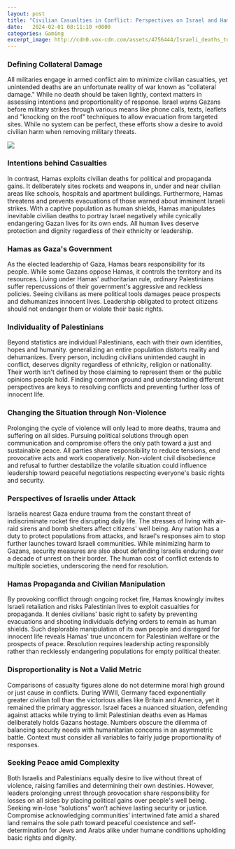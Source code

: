 ```yaml
---
layout: post
title: "Civilian Casualties in Conflict: Perspectives on Israel and Hamas"
date:   2024-02-01 08:11:10 +0000
categories: Gaming
excerpt_image: http://cdn0.vox-cdn.com/assets/4756444/Israeli_deaths_total.png
---
```

### Defining Collateral Damage
All militaries engage in armed conflict aim to minimize civilian casualties, yet unintended deaths are an unfortunate reality of war known as "collateral damage." While no death should be taken lightly, context matters in assessing intentions and proportionality of response. Israel warns Gazans before military strikes through various means like phone calls, texts, leaflets and "knocking on the roof" techniques to allow evacuation from targeted sites. While no system can be perfect, these efforts show a desire to avoid civilian harm when removing military threats.

![](http://cdn0.vox-cdn.com/assets/4756444/Israeli_deaths_total.png)
### Intentions behind Casualties 
In contrast, Hamas exploits civilian deaths for political and propaganda gains. It deliberately sites rockets and weapons in, under and near civilian areas like schools, hospitals and apartment buildings. Furthermore, Hamas threatens and prevents evacuations of those warned about imminent Israeli strikes. With a captive population as human shields, Hamas manipulates inevitable civilian deaths to portray Israel negatively while cynically endangering Gazan lives for its own ends. All human lives deserve protection and dignity regardless of their ethnicity or leadership.
### Hamas as Gaza's Government
As the elected leadership of Gaza, Hamas bears responsibility for its people. While some Gazans oppose Hamas, it controls the territory and its resources. Living under Hamas' authoritarian rule, ordinary Palestinians suffer repercussions of their government's aggressive and reckless policies. Seeing civilians as mere political tools damages peace prospects and dehumanizes innocent lives. Leadership obligated to protect citizens should not endanger them or violate their basic rights.
### Individuality of Palestinians
Beyond statistics are individual Palestinians, each with their own identities, hopes and humanity. generalizing an entire population distorts reality and dehumanizes. Every person, including civilians unintended caught in conflict, deserves dignity regardless of ethnicity, religion or nationality. Their worth isn't defined by those claiming to represent them or the public opinions people hold. Finding common ground and understanding different perspectives are keys to resolving conflicts and preventing further loss of innocent life.
### Changing the Situation through Non-Violence
Prolonging the cycle of violence will only lead to more deaths, trauma and suffering on all sides. Pursuing political solutions through open communication and compromise offers the only path toward a just and sustainable peace. All parties share responsibility to reduce tensions, end provocative acts and work cooperatively. Non-violent civil disobedience and refusal to further destabilize the volatile situation could influence leadership toward peaceful negotiations respecting everyone's basic rights and security.
### Perspectives of Israelis under Attack 
Israelis nearest Gaza endure trauma from the constant threat of indiscriminate rocket fire disrupting daily life. The stresses of living with air-raid sirens and bomb shelters affect citizens' well being. Any nation has a duty to protect populations from attacks, and Israel's responses aim to stop further launches toward Israeli communities. While minimizing harm to Gazans, security measures are also about defending Israelis enduring over a decade of unrest on their border. The human cost of conflict extends to multiple societies, underscoring the need for resolution. 
### Hamas Propaganda and Civilian Manipulation
By provoking conflict through ongoing rocket fire, Hamas knowingly invites Israeli retaliation and risks Palestinian lives to exploit casualties for propaganda. It denies civilians' basic right to safety by preventing evacuations and shooting individuals defying orders to remain as human shields. Such deplorable manipulation of its own people and disregard for innocent life reveals Hamas' true unconcern for Palestinian welfare or the prospects of peace. Resolution requires leadership acting responsibly rather than recklessly endangering populations for empty political theater.
### Disproportionality is Not a Valid Metric
Comparisons of casualty figures alone do not determine moral high ground or just cause in conflicts. During WWII, Germany faced exponentially greater civilian toll than the victorious allies like Britain and America, yet it remained the primary aggressor. Israel faces a nuanced situation, defending against attacks while trying to limit Palestinian deaths even as Hamas deliberately holds Gazans hostage. Numbers obscure the dilemma of balancing security needs with humanitarian concerns in an asymmetric battle. Context must consider all variables to fairly judge proportionality of responses. 
### Seeking Peace amid Complexity
Both Israelis and Palestinians equally desire to live without threat of violence, raising families and determining their own destinies. However, leaders prolonging unrest through provocation share responsibility for losses on all sides by placing political gains over people's well being. Seeking win-lose “solutions” won’t achieve lasting security or justice. Compromise acknowledging communities’ intertwined fate amid a shared land remains the sole path toward peaceful coexistence and self-determination for Jews and Arabs alike under humane conditions upholding basic rights and dignity.